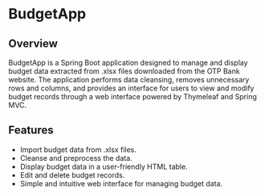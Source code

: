 # BudgetApp

## Overview

BudgetApp is a Spring Boot application designed to manage and display budget data extracted from .xlsx files downloaded from the OTP Bank website. The application performs data cleansing, removes unnecessary rows and columns, and provides an interface for users to view and modify budget records through a web interface powered by Thymeleaf and Spring MVC.

## Features
- Import budget data from .xlsx files.
- Cleanse and preprocess the data.
- Display budget data in a user-friendly HTML table.
- Edit and delete budget records.
- Simple and intuitive web interface for managing budget data.
